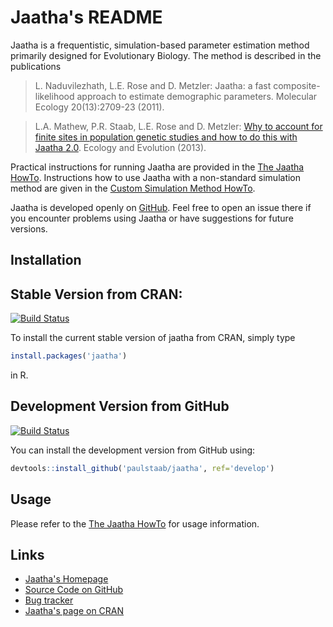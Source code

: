 Jaatha's README
===============

Jaatha is a frequentistic, simulation-based parameter estimation method primarily designed 
for Evolutionary Biology. The method is described in the publications

> L. Naduvilezhath, L.E. Rose and D. Metzler:
> Jaatha: a fast composite-likelihood approach to estimate demographic 
> parameters. Molecular Ecology 20(13):2709-23 (2011).

> L.A. Mathew, P.R. Staab, L.E. Rose and D. Metzler:
> [Why to account for finite sites in population genetic studies and 
> how to do this with Jaatha 2.0][1]. Ecology and Evolution (2013).

Practical instructions for running Jaatha are provided in the 
[The Jaatha HowTo][2]. Instructions how to use Jaatha with a non-standard 
simulation method are given in the [Custom Simulation Method HowTo][3]. 

Jaatha is developed openly on [GitHub][4]. Feel free to open an issue there if 
you encounter problems using Jaatha or have suggestions for future versions.


Installation
------------

## Stable Version from CRAN:

[![Build Status](https://travis-ci.org/paulstaab/jaatha.png?branch=master)](https://travis-ci.org/paulstaab/jaatha)

To install the current stable version of jaatha from CRAN, simply type

```R
install.packages('jaatha')
```

in R.

## Development Version from GitHub  

[![Build Status](https://travis-ci.org/paulstaab/jaatha.png?branch=develop)](https://travis-ci.org/paulstaab/jaatha)

You can install the development version from GitHub using: 

```R
devtools::install_github('paulstaab/jaatha', ref='develop')
```


Usage
-----

Please refer to the [The Jaatha HowTo][2] for usage information.


Links
-----

[1]: http://onlinelibrary.wiley.com/doi/10.1002/ece3.722/abstract
[2]: https://github.com/paulstaab/jaatha/raw/master/howtos/jaatha_howto.pdf
[3]: https://github.com/paulstaab/jaatha/raw/master/howtos/custom_simulator_howto.pdf
[4]: https://github.com/paulstaab/jaatha

* [Jaatha's Homepage](http://evol.bio.lmu.de/_statgen/software/jaatha)
* [Source Code on GitHub](https://github.com/paulstaab/jaatha)
* [Bug tracker](https://github.com/paulstaab/jaatha/issues)
* [Jaatha's page on CRAN](http://cran.r-project.org/web/packages/jaatha/index.html)
